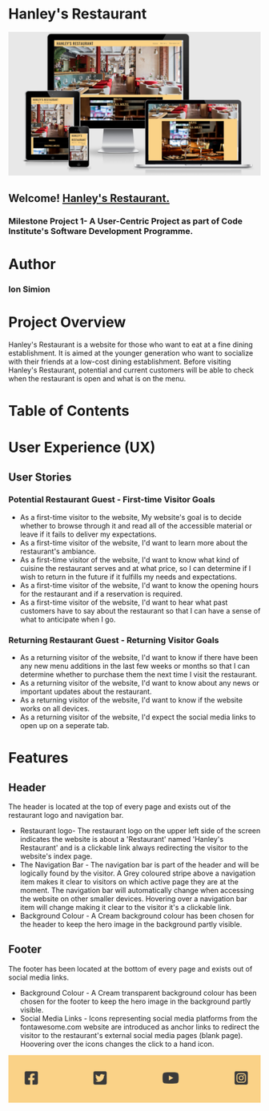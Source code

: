 # Hanley's Restaurant
<img src="assets/images/Capture of media.PNG">

## Welcome! [Hanley's Restaurant.](https://ion71229.github.io/Milestone-1/) 

### Milestone Project 1- A User-Centric Project as part of Code Institute's Software Development Programme.

# Author
### Ion Simion 

# Project Overview
Hanley's Restaurant is a website for those who want to eat at a fine dining establishment. It is aimed at the younger generation who want to socialize with their friends at a low-cost dining establishment. Before visiting Hanley's Restaurant, potential and current customers will be able to check when the restaurant is open and what is on the menu.

# Table of Contents

# User Experience (UX)
## User Stories
### Potential Restaurant Guest - First-time Visitor Goals
- As a first-time visitor to the website, My website's goal is to decide whether to browse through it and read all of the accessible material or leave if it fails to deliver my expectations.
- As a first-time visitor of the website, I'd want to learn more about the restaurant's ambiance.
- As a first-time visitor of the website, I'd want to know what kind of cuisine the restaurant serves and at what price, so I can determine if I wish to return in the future if it fulfills my needs and expectations.
- As a first-time visitor of the website, I'd want to know the opening hours for the restaurant and if a reservation is required.
- As a first-time visitor of the website, I'd want to hear what past customers have to say about the restaurant so that I can have a sense of what to anticipate when I go.

### Returning Restaurant Guest - Returning Visitor Goals
- As a returning visitor of the website, I'd want to know if there have been any new menu additions in the last few weeks or months so that I can determine whether to purchase them the next time I visit the restaurant.
-  As a returning visitor of the website, I'd want to know about any news or important updates about the restaurant.
- As a returning visitor of the website, I'd want to know if the website works on all devices.
- As a returning visitor of the website, I'd expect the social media links to open up on a seperate tab.

# Features
## Header
The header is located at the top of every page and exists out of the restaurant logo and navigation bar.
- Restaurant logo- The restaurant logo on the upper left side of the screen indicates the website is about a 'Restaurant' named 'Hanley's Restaurant' and is a clickable link always redirecting the visitor to the website's index page.
- The Navigation Bar - The navigation bar is part of the header and will be logically found by the visitor. A Grey coloured stripe above a navigation item makes it clear to visitors on which active page they are at the moment. The navigation bar will automatically change when accessing the website on other smaller devices. Hovering over a navigation bar item will change making it clear to the visitor it's a clickable link. 
- Background Colour - A Cream background colour has been chosen for the header to keep the hero image in the background partly visible.
## Footer
The footer has been located at the bottom of every page and exists out of social media links.
- Background Colour - A Cream transparent background colour has been chosen for the footer to keep the hero image in the background partly visible.
- Social Media Links - Icons representing social media platforms from the fontawesome.com website are introduced as anchor links to redirect the visitor to the restaurant's external social media pages (blank page). Hoovering over the icons changes the click to a hand icon. 
<img src="assets/images/Capture footer.PNG">








